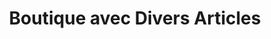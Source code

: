 ---
title: "Boutique avec Divers Articles"
url: /macenta/boutique-avec-divers-articles-11/
shop: Lebensmittel
---
